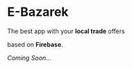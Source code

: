 
# E-Bazarek

The best app with your **local trade** offers 

based on **Firebase**.

*Coming Soon...*